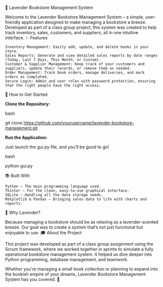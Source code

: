 🌸 Lavender Bookstore Management System

Welcome to the Lavender Bookstore Management System – a simple, user-friendly application designed to make managing a bookstore a breeze. Developed as part of a class group project, this system was created to help track inventory, sales, customers, and suppliers, all in one intuitive interface.
✨ Features

    Inventory Management: Easily add, update, and delete books in your store.
    Sales Reports: Generate and view detailed sales reports by date ranges (Today, Last 7 Days, This Month, or Custom).
    Customer & Supplier Management: Keep track of your customers and suppliers, update their records, or remove them as needed.
    Order Management: Track book orders, manage deliveries, and mark orders as completed.
    Secure Login: Admin and user roles with password protection, ensuring that the right people have the right access.

📖 How to Get Started

**Clone the Repository:**

bash

git clone https://github.com/yourusername/lavender-bookstore-management.git

**Run the Application:**

Just launch the gui.py file, and you’ll be good to go!

bash

python gui.py

📚 Built With

    Python – The main programming language used.
    Tkinter – For the clean, easy-to-use graphical interface.
    SQLite – Handling all the data storage needs.
    Matplotlib & Pandas – Bringing sales data to life with charts and reports.

🌟 Why Lavender?

Because managing a bookstore should be as relaxing as a lavender-scented breeze. Our goal was to create a system that’s not just functional but enjoyable to use.
🎓 About the Project

This project was developed as part of a class group assignment using the Scrum framework, where we worked together in sprints to simulate a fully operational bookstore management system. It helped us dive deeper into Python programming, database management, and teamwork.

Whether you're managing a small book collection or planning to expand into the bookish empire of your dreams, Lavender Bookstore Management System has you covered. 🌿
